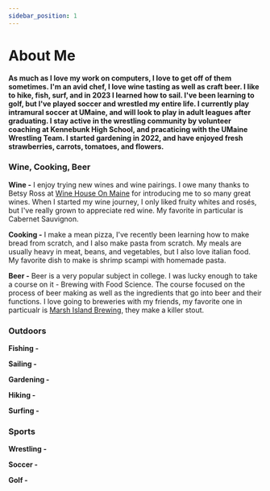 ```yaml
---
sidebar_position: 1
---
```


# About Me

**As much as I love my work on computers, I love to get off of them sometimes. I'm an avid chef, I love wine tasting as well as craft beer. I like to hike, fish, surf, and in 2023 I learned how to sail. I've been learning to golf, but I've played soccer and wrestled my entire life. I currently play intramural soccer at UMaine, and will look to play in adult leagues after graduating. I stay active in the wrestling community by volunteer coaching at Kennebunk High School, and pracaticing with the UMaine Wrestling Team. I started gardening in 2022, and have enjoyed fresh strawberries, carrots, tomatoes, and flowers.**

### Wine, Cooking, Beer
**Wine -** I enjoy trying new wines and wine pairings. I owe many thanks to Betsy Ross at [Wine House On Maine](https://www.winehousemaine.com/) for introducing me to so many great wines. When I started my wine journey, I only liked fruity whites and rosés, but I've really grown to appreciate red wine. My favorite in particular is Cabernet Sauvignon.  

**Cooking -** I make a mean pizza, I've recently been learning how to make bread from scratch, and I also make pasta from scratch. My meals are usually heavy in meat, beans, and vegetables, but I also love italian food. My favorite dish to make is shrimp scampi with homemade pasta. 

**Beer -** Beer is a very popular subject in college. I was lucky enough to take a course on it - Brewing with Food Science. The course focused on the process of beer making as well as the ingredients that go into beer and their functions. I love going to breweries with my friends, my favorite one in particualr is [Marsh Island Brewing](https://www.marshislandbrewing.com/), they make a killer stout. 

### Outdoors
**Fishing -**

**Sailing -**

**Gardening -**

**Hiking -**

**Surfing -**

### Sports
**Wrestling -** 

**Soccer -**

**Golf -**



